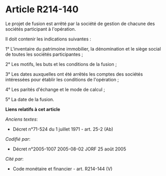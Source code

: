 # Article R214-140

Le projet de fusion est arrêté par la société de gestion de chacune des sociétés participant à l'opération.

Il doit contenir les indications suivantes :

1° L'inventaire du patrimoine immobilier, la dénomination et le siège social de toutes les sociétés participantes ;

2° Les motifs, les buts et les conditions de la fusion ;

3° Les dates auxquelles ont été arrêtés les comptes des sociétés intéressées pour établir les conditions de l'opération ;

4° Les parités d'échange et le mode de calcul ;

5° La date de la fusion.

**Liens relatifs à cet article**

_Anciens textes_:

  - Décret n°71-524 du 1 juillet 1971 - art. 25-2 (Ab)

_Codifié par_:

  - Décret n°2005-1007 2005-08-02 JORF 25 août 2005

_Cité par_:

  - Code monétaire et financier - art. R214-144 (V)
